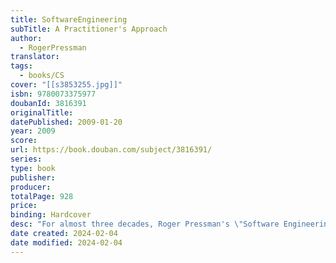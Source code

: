 ```yaml
---
title: SoftwareEngineering
subTitle: A Practitioner's Approach
author:
  - RogerPressman
translator: 
tags:
  - books/CS
cover: "[[s3853255.jpg]]"
isbn: 9780073375977
doubanId: 3816391
originalTitle: 
datePublished: 2009-01-20
year: 2009
score: 
url: https://book.douban.com/subject/3816391/
series: 
type: book
publisher: 
producer: 
totalPage: 928
price: 
binding: Hardcover
desc: "For almost three decades, Roger Pressman's \"Software Engineering: A Practitioner's Approach\" has been the world's leading textbook in software engineering. The new seventh edition represents a major restructuring and update of previous editions, solidifying the book's position as the most comprehensive guide to this important subject. The seventh edition of \"Software Engineerin...(展开全部)For almost three decades, Roger Pressman's \"Software Engineering: A Practitioner's Approach\" has been the world's leading textbook in software engineering. The new seventh edition represents a major restructuring and update of previous editions, solidifying the book's position as the most comprehensive guide to this important subject. The seventh edition of \"Software Engineering: A Practitioner's Approach\" has been designed to consolidate and restructure the content introduced over the past two editions of the book. The chapter structure will return to a more linear presentation of software engineering topics with a direct emphasis on the major activities that are part of a generic software process. Content of this book will focus on widely used software engineering methods and will de-emphasize or completely eliminate discussion of secondary methods, tools and techniques. The intent is to provide a more targeted, prescriptive, and focused approach, while attempting to maintain SEPA's reputation as a comprehensive guide to software engineering. The book will be organized in five parts - Process, Modeling, Quality Management, Project Management, and Advanced Topics. The chapter count will remain at 32, unchanged from the sixth edition. However, eight new chapters have been developed and another six chapters have undergone major or moderate revisions. The remaining chapters have undergone minor edits/updates."
date created: 2024-02-04
date modified: 2024-02-04
---
```


